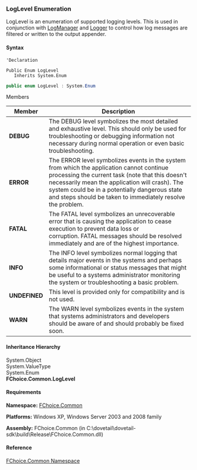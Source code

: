 ﻿### LogLevel Enumeration

LogLevel is an enumeration of supported logging levels. This is used in conjunction with [LogManager](FChoice.Common~FChoice.Common.LogManager.md) and [Logger](FChoice.Common~FChoice.Common.Logger.md) to control how log messages are filtered or written to the output appender.

#### Syntax

```vbnet
'Declaration

Public Enum LogLevel 
   Inherits System.Enum
```

```csharp
public enum LogLevel : System.Enum 
```

Members

| Member | Description |
| --- | --- |
| **DEBUG** | The DEBUG level symbolizes the most detailed and exhaustive level. This should only be used for troubleshooting or debugging information not necessary during normal operation or even basic troubleshooting. |
| **ERROR** | The ERROR level symbolizes events in the system from which the application cannot continue processing the current task (note that this doesn't necessarily mean the application will crash). The system could be in a potentially dangerous state and steps should be taken to immediately resolve the problem. |
| **FATAL** | The FATAL level symbolizes an unrecoverable error that is causing the application to cease execution to prevent data loss or corruption. FATAL messages should be resolved immediately and are of the highest importance. |
| **INFO** | The INFO level symbolizes normal logging that details major events in the systems and perhaps some informational or status messages that might be useful to a systems administrator monitoring the system or troubleshooting a basic problem. |
| **UNDEFINED** | This level is provided only for compatibility and is not used. |
| **WARN** | The WARN level symbolizes events in the system that systems administrators and developers should be aware of and should probably be fixed soon. |

#### Inheritance Hierarchy

System.Object  
System.ValueType  
System.Enum  
**FChoice.Common.LogLevel**  

#### Requirements

**Namespace:** [FChoice.Common](FChoice.Common~FChoice.Common_namespace.md)

**Platforms:** Windows XP, Windows Server 2003 and 2008 family

**Assembly:** FChoice.Common (in C:\\dovetail\\dovetail-sdk\\build\\Release\\FChoice.Common.dll)

#### Reference

[FChoice.Common Namespace](FChoice.Common~FChoice.Common_namespace.md)